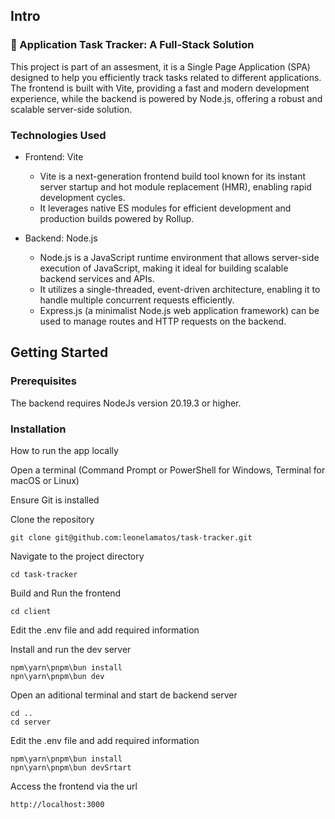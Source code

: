 ## Intro
### 🚀 Application Task Tracker: A Full-Stack Solution

This project is part of an assesment, it is a Single Page Application (SPA) designed to help you efficiently track tasks related to different applications. The frontend is built with Vite, providing a fast and modern development experience, while the backend is powered by Node.js, offering a robust and scalable server-side solution.

### Technologies Used
- Frontend: Vite

    - Vite is a next-generation frontend build tool known for its instant server startup and hot module replacement (HMR), enabling rapid development cycles.
    - It leverages native ES modules for efficient development and production builds powered by Rollup.
- Backend: Node.js

    - Node.js is a JavaScript runtime environment that allows server-side execution of JavaScript, making it ideal for building scalable backend services and APIs.
    - It utilizes a single-threaded, event-driven architecture, enabling it to handle multiple concurrent requests efficiently.
    - Express.js (a minimalist Node.js web application framework) can be used to manage routes and HTTP requests on the backend.

## Getting Started

### Prerequisites
The backend requires NodeJs version 20.19.3 or higher.


### Installation
How to run the app locally

Open a terminal (Command Prompt or PowerShell for Windows, Terminal for macOS or Linux)

Ensure Git is installed

Clone the repository
```
git clone git@github.com:leonelamatos/task-tracker.git
```
Navigate to the project directory 
```
cd task-tracker
```
Build and Run the frontend
```
cd client
```
Edit the .env file and add required information 

Install and run the dev server
```
npm\yarn\pnpm\bun install
npn\yarn\pnpm\bun dev
```
Open an aditional terminal and start de backend server

```
cd ..
cd server
```
Edit the .env file and add required information 
```
npm\yarn\pnpm\bun install
npn\yarn\pnpm\bun devSrtart
```
Access the frontend via the url
```
http://localhost:3000
```
